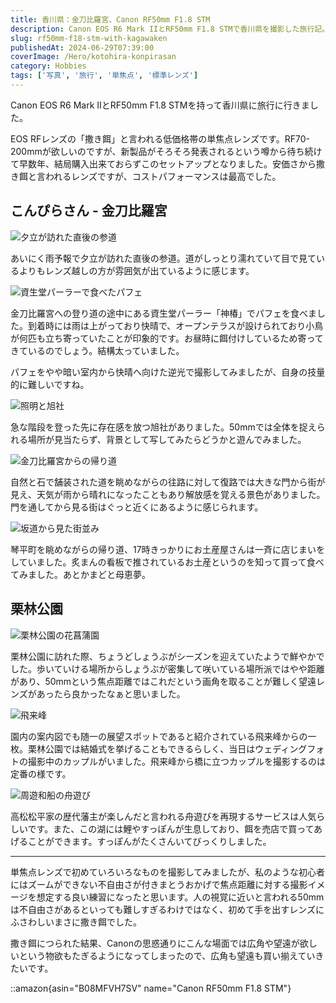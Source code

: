 ```yaml
---
title: 香川県：金刀比羅宮、Canon RF50mm F1.8 STM
description: Canon EOS R6 Mark IIとRF50mm F1.8 STMで香川県を撮影した旅行記。金刀比羅宮での雨上がりの参道や栗林公園の花菖蒲園など、単焦点レンズでの撮影体験と香川観光の記録。
slug: rf50mm-f18-stm-with-kagawaken
publishedAt: 2024-06-29T07:39:00
coverImage: /Hero/kotohira-konpirasan
category: Hobbies
tags: ['写真', '旅行', '単焦点', '標準レンズ']
---
```


Canon EOS R6 Mark IIとRF50mm F1.8 STMを持って香川県に旅行に行きました。

EOS RFレンズの「撒き餌」と言われる低価格帯の単焦点レンズです。RF70-200mmが欲しいのですが、新製品がそろそろ発表されるという噂から待ち続けて早数年、結局購入出来ておらずこのセットアップとなりました。安価さから撒き餌と言われるレンズですが、コストパフォーマンスは最高でした。

## こんぴらさん - 金刀比羅宮

![夕立が訪れた直後の参道](/photo/dgmplxtjcfop3h3rqfde)

あいにく雨予報で夕立が訪れた直後の参道。道がしっとり濡れていて目で見ているよりもレンズ越しの方が雰囲気が出ているように感じます。

![資生堂パーラーで食べたパフェ](/photo/f3tvk0qdsmyn27csyrcz)

金刀比羅宮への登り道の途中にある資生堂パーラー「神椿」でパフェを食べました。到着時には雨は上がっており快晴で、オープンテラスが設けられており小鳥が何匹も立ち寄っていたことが印象的です。お昼時に餌付けしているため寄ってきているのでしょう。結構太っていました。

パフェをやや暗い室内から快晴へ向けた逆光で撮影してみましたが、自身の技量的に難しいですね。

![照明と旭社](/photo/pjpmvyqgcxkc0osemlgu)

急な階段を登った先に存在感を放つ旭社がありました。50mmでは全体を捉えられる場所が見当たらず、背景として写してみたらどうかと遊んでみました。

![金刀比羅宮からの帰り道](/photo/fgmdozvwtbgaoiwsyvj5)

自然と石で舗装された道を眺めながらの往路に対して復路では大きな門から街が見え、天気が雨から晴れになったこともあり解放感を覚える景色がありました。門を通してから見る街はぐっと近くにあるように感じられます。

![坂道から見た街並み](/photo/x5iwlahjmxk0ssfkytzd)

琴平町を眺めながらの帰り道、17時きっかりにお土産屋さんは一斉に店じまいをしていました。炙まんの看板で推されているお土産というのを知って買って食べてみました。あとかまどと母恵夢。

## 栗林公園

![栗林公園の花菖蒲園](/photo/gsaqtputtzpvqyy7m4ah)

栗林公園に訪れた際、ちょうどしょうぶがシーズンを迎えていたようで鮮やかでした。歩いていける場所からしょうぶが密集して咲いている場所派ではやや距離があり、50mmという焦点距離ではこれだという画角を取ることが難しく望遠レンズがあったら良かったなぁと思いました。

![飛来峰](/photo/kwzr5gisf8alwujrmtvk)

園内の案内図でも随一の展望スポットであると紹介されている飛来峰からの一枚。栗林公園では結婚式を挙げることもできるらしく、当日はウェディングフォトの撮影中のカップルがいました。飛来峰から橋に立つカップルを撮影するのは定番の様です。

![周遊和船の舟遊び](/photo/rn3v75kva4fvutgiverd)

高松松平家の歴代藩主が楽しんだと言われる舟遊びを再現するサービスは人気らしいです。また、この湖には鯉やすっぽんが生息しており、餌を売店で買ってあげることができます。すっぽんがたくさんいてびっくりしました。

---

単焦点レンズで初めていろいろなものを撮影してみましたが、私のような初心者にはズームができない不自由さが付きまとうおかげで焦点距離に対する撮影イメージを想定する良い練習になったと思います。人の視覚に近いと言われる50mmは不自由さがあるといっても難しすぎるわけではなく、初めて手を出すレンズにふさわしいまさに撒き餌でした。

撒き餌につられた結果、Canonの思惑通りにこんな場面では広角や望遠が欲しいという物欲もたぎるようになってしまったので、広角も望遠も買い揃えていきたいです。

::amazon{asin="B08MFVH7SV" name="Canon RF50mm F1.8 STM"}
